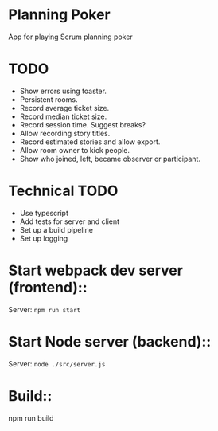 # Planning Poker
App for playing Scrum planning poker

# TODO

- Show errors using toaster.
- Persistent rooms.
- Record average ticket size.
- Record median ticket size.
- Record session time. Suggest breaks?
- Allow recording story titles.
- Record estimated stories and allow export.
- Allow room owner to kick people.
- Show who joined, left, became observer or participant.

# Technical TODO
- Use typescript
- Add tests for server and client
- Set up a build pipeline
- Set up logging

# Start webpack dev server (frontend)::
Server: ```npm run start```

# Start Node server (backend)::
Server: ```node ./src/server.js```

# Build::
npm run build
